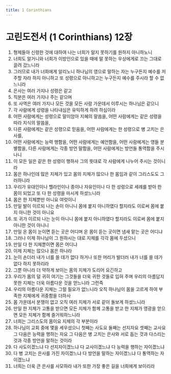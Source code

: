 ```yaml
---
title: 1 Corinthians
---
```


# 고린도전서 (1 Corinthians) 12장
1. 형제들아 신령한 것에 대하여 나는 너희가 알지 못하기를 원하지 아니하노니
1. 너희도 알거니와 너희가 이방인으로 있을 때에 말 못하는 우상에게로 끄는 그대로 끌려 갔느니라
1. 그러므로 내가 너희에게 알리노니 하나님의 영으로 말하는 자는 누구든지 예수를 저주할 자라 하지 아니하고 또 성령으로 아니하고는 누구든지 예수를 주시라 할 수 없느니라
1. 은사는 여러 가지나 성령은 같고
1. 직분은 여러 가지나 주는 같으며
1. 또 사역은 여러 가지나 모든 것을 모든 사람 가운데서 이루시는 하나님은 같으니
1. 각 사람에게 성령을 나타내심은 유익하게 하려 하심이라
1. 어떤 사람에게는 성령으로 말미암아 지혜의 말씀을, 어떤 사람에게는 같은 성령을 따라 지식의 말씀을,
1. 다른 사람에게는 같은 성령으로 믿음을, 어떤 사람에게는 한 성령으로 병 고치는 은사를,
1. 어떤 사람에게는 능력 행함을, 어떤 사람에게는 예언함을, 어떤 사람에게는 영들 분별함을, 다른 사람에게는 각종 방언 말함을, 어떤 사람에게는 방언들 통역함을 주시나니
1. 이 모든 일은 같은 한 성령이 행하사 그의 뜻대로 각 사람에게 나누어 주시는 것이니라
1. 몸은 하나인데 많은 지체가 있고 몸의 지체가 많으나 한 몸임과 같이 그리스도도 그러하니라
1. 우리가 유대인이나 헬라인이나 종이나 자유인이나 다 한 성령으로 세례를 받아 한 몸이 되었고 또 다 한 성령을 마시게 하셨느니라
1. 몸은 한 지체뿐만 아니요 여럿이니
1. 만일 발이 이르되 나는 손이 아니니 몸에 붙지 아니하였다 할지라도 이로써 몸에 붙지 아니한 것이 아니요
1. 또 귀가 이르되 나는 눈이 아니니 몸에 붙지 아니하였다 할지라도 이로써 몸에 붙지 아니한 것이 아니니
1. 만일 온 몸이 눈이면 듣는 곳은 어디며 온 몸이 듣는 곳이면 냄새 맡는 곳은 어디냐
1. 그러나 이제 하나님이 그 원하시는 대로 지체를 각각 몸에 두셨으니
1. 만일 다 한 지체뿐이면 몸은 어디냐
1. 이제 지체는 많으나 몸은 하나라
1. 눈이 손더러 내가 너를 쓸 데가 없다 하거나 또한 머리가 발더러 내가 너를 쓸 데가 없다 하지 못하리라
1. 그뿐 아니라 더 약하게 보이는 몸의 지체가 도리어 요긴하고
1. 우리가 몸의 덜 귀히 여기는 그것들을 더욱 귀한 것들로 입혀 주며 우리의 아름답지 못한 지체는 더욱 아름다운 것을 얻느니라 그런즉
1. 우리의 아름다운 지체는 그럴 필요가 없느니라 오직 하나님이 몸을 고르게 하여 부족한 지체에게 귀중함을 더하사
1. 몸 가운데서 분쟁이 없고 오직 여러 지체가 서로 같이 돌보게 하셨느니라
1. 만일 한 지체가 고통을 받으면 모든 지체가 함께 고통을 받고 한 지체가 영광을 얻으면 모든 지체가 함께 즐거워하느니라
1. 너희는 그리스도의 몸이요 지체의 각 부분이라
1. 하나님이 교회 중에 몇을 세우셨으니 첫째는 사도요 둘째는 선지자요 셋째는 교사요 그 다음은 능력을 행하는 자요 그 다음은 병 고치는 은사와 서로 돕는 것과 다스리는 것과 각종 방언을 말하는 것이라
1. 다 사도이겠느냐 다 선지자이겠느냐 다 교사이겠느냐 다 능력을 행하는 자이겠느냐
1. 다 병 고치는 은사를 가진 자이겠느냐 다 방언을 말하는 자이겠느냐 다 통역하는 자이겠느냐
1. 너희는 더욱 큰 은사를 사모하라 내가 또한 가장 좋은 길을 너희에게 보이리라